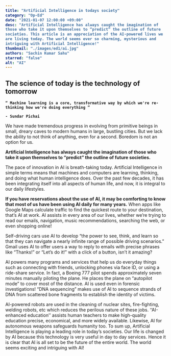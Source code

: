 ```yaml
---
title: "Artificial Intelligence in todays society"
category: "Op-Ed"
date: "2021-01-07 12:00:00 +09:00"
desc: "Artificial Intelligence has always caught the imagination of those who take it upon themselves to “predict” the outline of future societies. This article is an appreciation of the AI-powered lives we are living today. The world seems ever so charming, mysterious and intriguing with Artificial Intelligence!"
thumbnail: "./images/ed1/ai.jpg"
authors: "Sachin Kumar Sahu"
starred: "false"
alt: "AI"
---
```


<style type='text/css'>
code {
  white-space : pre-wrap !important;
  font-weight: bolder !important;
}
</style>

## The science of today is the technology of tomorrow

```
“ Machine learning is a core, transformative way by which we're re-thinking how we're doing everything ”

- Sundar Pichai

```


We have made tremendous progress in evolving from  primitive beings in small, dreary caves to modern humans in large, bustling cities. But we lack the ability to not think of anything, even for a second. Boredom  is not an option for us. 

**Artificial Intelligence has always caught the  imagination of those who take it upon themselves  to “predict” the outline of future societies.** 

The pace of innovation in AI is breath-taking today.  Artificial Intelligence in simple terms means that machines  and computers are learning, thinking, and doing what  human intelligence does. Over the past few decades, it has  been integrating itself into all aspects of human life, and  now, it is integral to our daily lifestyles. 

**If you have reservations about the use of AI, it may  be comforting to know that most of us have been  using AI daily for many years.** When apps like Google  Maps calculate traffic to find the quickest route to your  destination, that’s AI at work. AI assists in every area of our  lives, whether we’re trying to read our emails, navigation,  music recommendations, searching the web, or even  shopping online! 

Self-driving cars use AI to develop “the power to see, think,  and learn so that they can navigate a nearly infinite range of  possible driving scenarios.” Gmail uses AI to offer users a way to reply to emails with precise phrases like “Thanks!” or  “Let’s do it!” with a click of a button, isn’t it amazing? 

AI powers many programs and services that help us do  everyday things such as connecting with friends, unlocking  phones via face ID, or using a ride-share service. In fact, a  Boeing 777 pilot spends approximately seven minutes  manually piloting the plane. He places the plane on  “autopilot mode” to cover most of the distance. 
AI is used even in forensic investigations! “DNA  sequencing” makes use of AI to sequence strands of DNA  from scattered bone fragments to establish the identity of  victims. 

AI-powered robots are used in the cleaning of nuclear sites,  fire-fighting, welding robots, etc which reduces the perilous  nature of these jobs. ‘‘AI-enhanced education’’ assists  human teachers to make high-quality education precise,  economical, and more widely available. Likewise, AI for  autonomous weapons safeguards humanity too. 
To sum up, Artificial Intelligence is playing a leading role in  today’s societies. Our life is changed by AI because this  technology is very useful in day to day services. Hence it is  clear that AI is all set to be the future of the entire world.  The world seems exciting and intriguing with AI! 